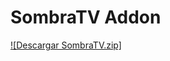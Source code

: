 # SombraTV Addon

[![Descargar SombraTV.zip]]([https://github.com/tuusuario/tu-repositorio/raw/main/SombraTV.zip](https://unputofuet.github.io/SombraTV/SombraTV.zip))
